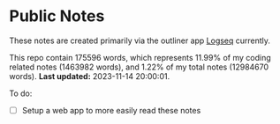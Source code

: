 # Public Notes

These notes are created primarily via the outliner app [Logseq](https://github.com/logseq/logseq) currently.

This repo contain 175596 words, which represents 11.99% of my coding related notes (1463982 words), and 1.22% of my total notes (12984670 words). **Last updated:** 2023-11-14 20:00:01. 

To do:

- [ ] Setup a web app to more easily read these notes
